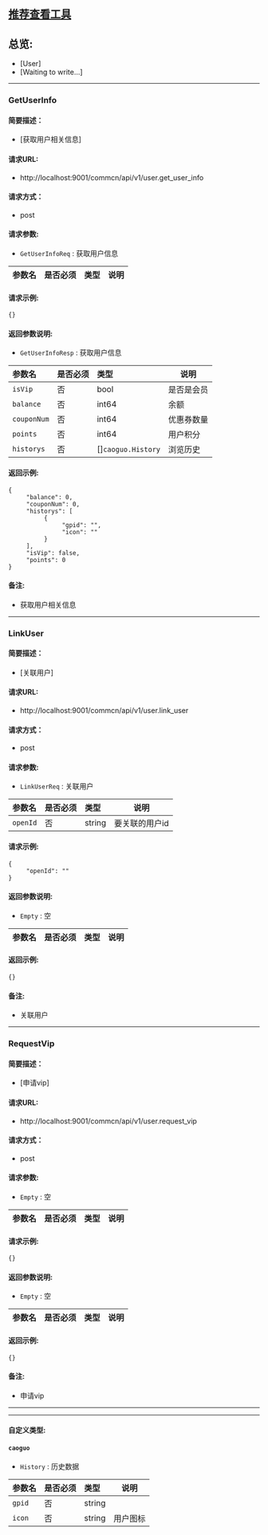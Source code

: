 

## [推荐查看工具](https://www.iminho.me/)

## 总览:
- [User]
- [Waiting to write...]

--------------------

### GetUserInfo

#### 简要描述：

- [获取用户相关信息]

#### 请求URL:

- http://localhost:9001/commcn/api/v1/user.get_user_info

#### 请求方式：

- post

#### 请求参数:

- ` GetUserInfoReq ` : 获取用户信息

|参数名|是否必须|类型|说明|
|:----    |:---|:----- |-----   |


#### 请求示例:
```
{}
```

#### 返回参数说明:

- ` GetUserInfoResp ` : 获取用户信息

|参数名|是否必须|类型|说明|
|:----    |:---|:----- |-----   |
|`isVip` | 否|bool|是否是会员   |
|`balance` | 否|int64|余额   |
|`couponNum` | 否|int64|优惠券数量   |
|`points` | 否|int64|用户积分   |
|`historys` | 否|[]`caoguo.History`|浏览历史   |


#### 返回示例:
	
```
{
     "balance": 0,
     "couponNum": 0,
     "historys": [
          {
               "gpid": "",
               "icon": ""
          }
     ],
     "isVip": false,
     "points": 0
}
```

#### 备注:

- 获取用户相关信息

--------------------

### LinkUser

#### 简要描述：

- [关联用户]

#### 请求URL:

- http://localhost:9001/commcn/api/v1/user.link_user

#### 请求方式：

- post

#### 请求参数:

- ` LinkUserReq ` : 关联用户

|参数名|是否必须|类型|说明|
|:----    |:---|:----- |-----   |
|`openId` | 否|string|要关联的用户id   |


#### 请求示例:
```
{
     "openId": ""
}
```

#### 返回参数说明:

- ` Empty ` : 空

|参数名|是否必须|类型|说明|
|:----    |:---|:----- |-----   |


#### 返回示例:
	
```
{}
```

#### 备注:

- 关联用户

--------------------

### RequestVip

#### 简要描述：

- [申请vip]

#### 请求URL:

- http://localhost:9001/commcn/api/v1/user.request_vip

#### 请求方式：

- post

#### 请求参数:

- ` Empty ` : 空

|参数名|是否必须|类型|说明|
|:----    |:---|:----- |-----   |


#### 请求示例:
```
{}
```

#### 返回参数说明:

- ` Empty ` : 空

|参数名|是否必须|类型|说明|
|:----    |:---|:----- |-----   |


#### 返回示例:
	
```
{}
```

#### 备注:

- 申请vip
	

--------------------
--------------------

#### 自定义类型:

#### ` caoguo `


- ` History ` : 历史数据

|参数名|是否必须|类型|说明|
|:----    |:---|:----- |-----   |
|`gpid` | 否|string|   |
|`icon` | 否|string|用户图标   |




